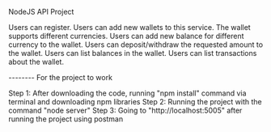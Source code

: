 NodeJS API Project

Users can register.
Users can add new wallets to this service. The wallet supports different currencies.
Users can add new balance for different currency to the wallet.
Users can deposit/withdraw the requested amount to the wallet.
Users can list balances in the wallet.
Users can list transactions about the wallet.

-------- For the project to work

Step 1: After downloading the code, running "npm install" command via terminal and downloading npm libraries
Step 2: Running the project with the command "node server"
Step 3: Going to "http://localhost:5005" after running the project using postman 


